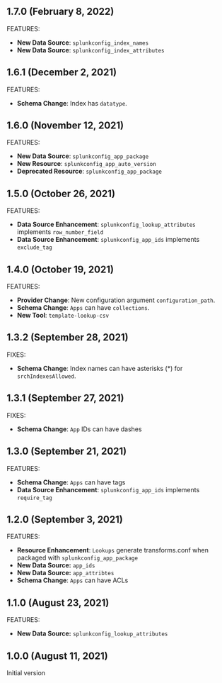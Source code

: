 ## 1.7.0 (February 8, 2022)

FEATURES:

* **New Data Source**: `splunkconfig_index_names`
* **New Data Source**: `splunkconfig_index_attributes`

## 1.6.1 (December 2, 2021)

FEATURES:

* **Schema Change**: Index has `datatype`.

## 1.6.0 (November 12, 2021)

FEATURES:

* **New Data Source**: `splunkconfig_app_package`
* **New Resource**: `splunkconfig_app_auto_version`
* **Deprecated Resource**: `splunkconfig_app_package`

## 1.5.0 (October 26, 2021)

FEATURES:

* **Data Source Enhancement**: `splunkconfig_lookup_attributes` implements `row_number_field`
* **Data Source Enhancement**: `splunkconfig_app_ids` implements `exclude_tag`

## 1.4.0 (October 19, 2021)

FEATURES:

* **Provider Change**: New configuration argument `configuration_path`.
* **Schema Change**: `Apps` can have `collections`.
* **New Tool**: `template-lookup-csv`

## 1.3.2 (September 28, 2021)

FIXES:

* **Schema Change**: Index names can have asterisks (*) for `srchIndexesAllowed`.

## 1.3.1 (September 27, 2021)

FIXES:

* **Schema Change**: `App` IDs can have dashes

## 1.3.0 (September 21, 2021)

FEATURES:

* **Schema Change**: `Apps` can have tags
* **Data Source Enhancement**: `splunkconfig_app_ids` implements `require_tag`

## 1.2.0 (September 3, 2021)

FEATURES:

* **Resource Enhancement**: `Lookups` generate transforms.conf when packaged with `splunkconfig_app_package`
* **New Data Source:** `app_ids`
* **New Data Source:** `app_attribtes`
* **Schema Change**: `Apps` can have ACLs

## 1.1.0 (August 23, 2021)

FEATURES:

* **New Data Source:** `splunkconfig_lookup_attributes`

## 1.0.0 (August 11, 2021)

Initial version
